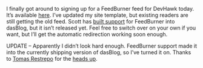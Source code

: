 I finally got around to signing up for a FeedBurner feed for DevHawk
today. It’s available [here](http://feeds.feedburner.com/Devhawk). I’ve
updated my site template, but existing readers are still getting the old
feed. Scott has [built
support](http://www.hanselman.com/blog/SyndicatingComputerZen.aspx) for
FeedBurner into dasBlog, but it isn’t released yet. Feel free to switch
over on your own if you want, but I’ll get the automatic redirection
working soon enough.

UPDATE – Apparently I didn’t look hard enough. FeedBurner support made
it into the currently shipping version of dasBlog, so I’ve turned it on.
Thanks to [Tomas Restrepo](http://www.winterdom.com/weblog/) for the
[heads
up](http://devhawk.net/CommentView,guid,04960B18-350D-42C8-939A-E36C908B8CC4.aspx#11a60941-d728-480e-89f1-45620788ccd7).
